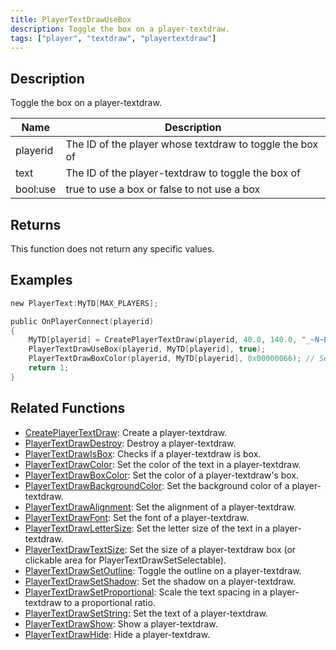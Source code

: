 ```yaml
---
title: PlayerTextDrawUseBox
description: Toggle the box on a player-textdraw.
tags: ["player", "textdraw", "playertextdraw"]
---
```


<VersionWarn name='feature (player-textdraws)' version='SA-MP 0.3e' />

## Description

Toggle the box on a player-textdraw.

| Name     | Description                                              |
| -------- | -------------------------------------------------------- |
| playerid | The ID of the player whose textdraw to toggle the box of |
| text     | The ID of the player-textdraw to toggle the box of       |
| bool:use | true to use a box or false to not use a box              |

## Returns

This function does not return any specific values.

## Examples

```c
new PlayerText:MyTD[MAX_PLAYERS];

public OnPlayerConnect(playerid)
{
    MyTD[playerid] = CreatePlayerTextDraw(playerid, 40.0, 140.0, "_~N~Example text!~N~_");
    PlayerTextDrawUseBox(playerid, MyTD[playerid], true);
    PlayerTextDrawBoxColor(playerid, MyTD[playerid], 0x00000066); // Set the box color to a semi-transparent black
    return 1;
}
```

## Related Functions

- [CreatePlayerTextDraw](CreatePlayerTextDraw): Create a player-textdraw.
- [PlayerTextDrawDestroy](PlayerTextDrawDestroy): Destroy a player-textdraw.
- [PlayerTextDrawIsBox](PlayerTextDrawIsBox): Checks if a player-textdraw is box.
- [PlayerTextDrawColor](PlayerTextDrawColor): Set the color of the text in a player-textdraw.
- [PlayerTextDrawBoxColor](PlayerTextDrawBoxColor): Set the color of a player-textdraw's box.
- [PlayerTextDrawBackgroundColor](PlayerTextDrawBackgroundColor): Set the background color of a player-textdraw.
- [PlayerTextDrawAlignment](PlayerTextDrawAlignment): Set the alignment of a player-textdraw.
- [PlayerTextDrawFont](PlayerTextDrawFont): Set the font of a player-textdraw.
- [PlayerTextDrawLetterSize](PlayerTextDrawLetterSize): Set the letter size of the text in a player-textdraw.
- [PlayerTextDrawTextSize](PlayerTextDrawTextSize): Set the size of a player-textdraw box (or clickable area for PlayerTextDrawSetSelectable).
- [PlayerTextDrawSetOutline](PlayerTextDrawSetOutline): Toggle the outline on a player-textdraw.
- [PlayerTextDrawSetShadow](PlayerTextDrawSetShadow): Set the shadow on a player-textdraw.
- [PlayerTextDrawSetProportional](PlayerTextDrawSetProportional): Scale the text spacing in a player-textdraw to a proportional ratio.
- [PlayerTextDrawSetString](PlayerTextDrawSetString): Set the text of a player-textdraw.
- [PlayerTextDrawShow](PlayerTextDrawShow): Show a player-textdraw.
- [PlayerTextDrawHide](PlayerTextDrawHide): Hide a player-textdraw.
